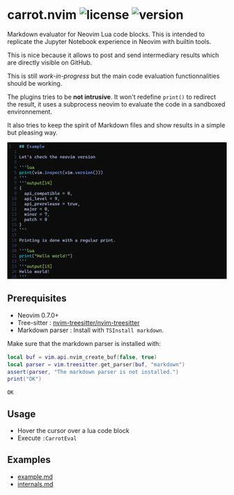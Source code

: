 # carrot.nvim ![license](https://img.shields.io/github/license/jbyuki/carrot.nvim) ![version](https://img.shields.io/badge/version-0.0.1-blue)

Markdown evaluator for Neovim Lua code blocks. This is intended to replicate the Jupyter Notebook experience in Neovim with builtin tools.

This is nice because it allows to post and send intermediary results which are directly visible on GitHub.

This is still _work-in-progress_ but the main code evaluation functionnalities should be working.

The plugins tries to be **not intrusive**. It won't redefine `print()` to redirect the result, it uses a subprocess neovim to evaluate the code in a sandboxed environnement.

It also tries to keep the spirit of Markdown files and show results in a simple but pleasing way.

![carrot screenshot](https://raw.githubusercontent.com/jbyuki/gifs/main/carrot.png)

## Prerequisites

* Neovim 0.7.0+
* Tree-sitter : [nvim-treesitter/nvim-treesitter](https://github.com/nvim-treesitter/nvim-treesitter)
* Markdown parser : Install with `TSInstall markdown`.

Make sure that the markdown parser is installed with:

```lua
local buf = vim.api.nvim_create_buf(false, true)
local parser = vim.treesitter.get_parser(buf, "markdown")
assert(parser, "The markdown parser is not installed.")
print("OK")
```
```output[13]
OK
```

## Usage 

* Hover the cursor over a lua code block
* Execute `:CarrotEval`

## Examples

* [example.md](test/example.md)
* [internals.md](test/internals.md)

